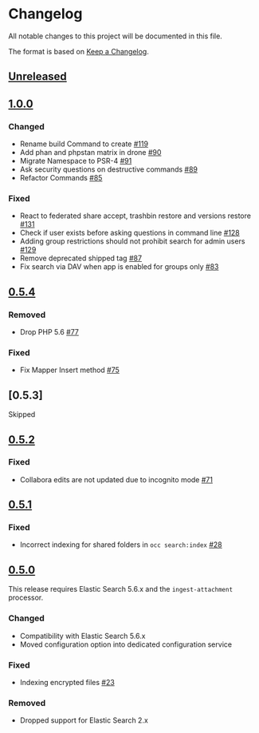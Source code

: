 # Changelog

All notable changes to this project will be documented in this file.

The format is based on [Keep a Changelog](http://keepachangelog.com/en/1.0.0/).

## [Unreleased]

## [1.0.0]

### Changed
- Rename build Command to create [#119](https://github.com/owncloud/search_elastic/pull/119)
- Add phan and phpstan matrix in drone [#90](https://github.com/owncloud/search_elastic/pull/90)
- Migrate Namespace to PSR-4 [#91](https://github.com/owncloud/search_elastic/pull/91)
- Ask security questions on destructive commands [#89](https://github.com/owncloud/search_elastic/pull/89)
- Refactor Commands [#85](https://github.com/owncloud/search_elastic/pull/85)

### Fixed
- React to federated share accept, trashbin restore and versions restore [#131](https://github.com/owncloud/search_elastic/pull/131)
- Check if user exists before asking questions in command line [#128](https://github.com/owncloud/search_elastic/pull/128)
- Adding group restrictions should not prohibit search for admin users [#129](https://github.com/owncloud/search_elastic/pull/129)
- Remove deprecated shipped tag [#87](https://github.com/owncloud/search_elastic/pull/87)
- Fix search via DAV when app is enabled for groups only [#83](https://github.com/owncloud/search_elastic/pull/83)

## [0.5.4]

### Removed
- Drop PHP 5.6 [#77](https://github.com/owncloud/search_elastic/pull/77)

### Fixed

- Fix Mapper Insert method [#75](https://github.com/owncloud/search_elastic/pull/75)

## [0.5.3]
Skipped

## [0.5.2]

### Fixed
- Collabora edits are not updated due to incognito mode [#71](https://github.com/owncloud/search_elastic/pull/71)

## [0.5.1]

### Fixed
- Incorrect indexing for shared folders in `occ search:index` [#28](https://github.com/owncloud/search_elastic/pull/28)

## [0.5.0]
This release requires Elastic Search 5.6.x and the `ingest-attachment` processor.

### Changed
- Compatibility with Elastic Search 5.6.x 
- Moved configuration option into dedicated configuration service

### Fixed
- Indexing encrypted files [#23](https://github.com/owncloud/search_elastic/pull/23)

### Removed
- Dropped support for Elastic Search 2.x


[Unreleased]: https://github.com/owncloud/search_elastic/compare/v1.0.0..HEAD
[1.0.0]: https://github.com/owncloud/search_elastic/compare/v0.5.4...v1.0.0
[0.5.4]: https://github.com/owncloud/search_elastic/compare/v0.5.2...v0.5.4
[0.5.2]: https://github.com/owncloud/search_elastic/compare/v0.5.1...v0.5.2
[0.5.1]: https://github.com/owncloud/search_elastic/compare/v0.5.0...v0.5.1
[0.5.0]: https://github.com/owncloud/search_elastic/compare/d1e94c0c7727b0eb73f62331eb52322ff8103824...v0.5.0